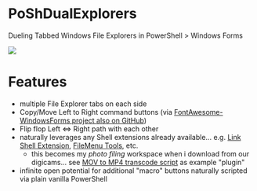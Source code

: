 # PoShDualExplorers
Dueling Tabbed Windows File Explorers in PowerShell > Windows Forms

![](https://1.bp.blogspot.com/-6g-Qt9mZPP8/Vx6LzJUMiMI/AAAAAAAAUAU/lrnjzdHq-JQ-LfHTFMUdHK1FlgGk3dD9wCLcB/s1600/Snap7.jpg)

# Features
* multiple File Explorer tabs on each side
* Copy/Move Left to Right command buttons (via [FontAwesome-WindowsForms project also on GitHub](https://github.com/denwilliams/FontAwesome-WindowsForms))
* Flip flop Left <=> Right path with each other
* naturally leverages any Shell extensions already available... e.g. [Link Shell Extension](http://schinagl.priv.at/nt/hardlinkshellext/linkshellextension.html), [FileMenu Tools](http://www.lopesoft.com/en/filemenutools), etc.
	* this becomes my *photo filing* workspace when i download from our digicams... see [MOV to MP4 transcode script](http://www.beejblog.com/2015/11/transcode-iphone-mov-to-mp4-handbrake.html) as example "plugin"  
* infinite open potential for additional "macro" buttons naturally scripted via plain vanilla PowerShell
